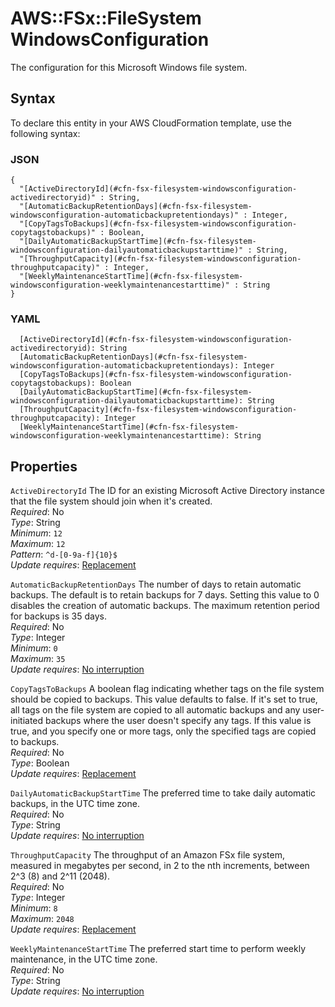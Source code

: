 # AWS::FSx::FileSystem WindowsConfiguration<a name="aws-properties-fsx-filesystem-windowsconfiguration"></a>

The configuration for this Microsoft Windows file system\.

## Syntax<a name="aws-properties-fsx-filesystem-windowsconfiguration-syntax"></a>

To declare this entity in your AWS CloudFormation template, use the following syntax:

### JSON<a name="aws-properties-fsx-filesystem-windowsconfiguration-syntax.json"></a>

```
{
  "[ActiveDirectoryId](#cfn-fsx-filesystem-windowsconfiguration-activedirectoryid)" : String,
  "[AutomaticBackupRetentionDays](#cfn-fsx-filesystem-windowsconfiguration-automaticbackupretentiondays)" : Integer,
  "[CopyTagsToBackups](#cfn-fsx-filesystem-windowsconfiguration-copytagstobackups)" : Boolean,
  "[DailyAutomaticBackupStartTime](#cfn-fsx-filesystem-windowsconfiguration-dailyautomaticbackupstarttime)" : String,
  "[ThroughputCapacity](#cfn-fsx-filesystem-windowsconfiguration-throughputcapacity)" : Integer,
  "[WeeklyMaintenanceStartTime](#cfn-fsx-filesystem-windowsconfiguration-weeklymaintenancestarttime)" : String
}
```

### YAML<a name="aws-properties-fsx-filesystem-windowsconfiguration-syntax.yaml"></a>

```
  [ActiveDirectoryId](#cfn-fsx-filesystem-windowsconfiguration-activedirectoryid): String
  [AutomaticBackupRetentionDays](#cfn-fsx-filesystem-windowsconfiguration-automaticbackupretentiondays): Integer
  [CopyTagsToBackups](#cfn-fsx-filesystem-windowsconfiguration-copytagstobackups): Boolean
  [DailyAutomaticBackupStartTime](#cfn-fsx-filesystem-windowsconfiguration-dailyautomaticbackupstarttime): String
  [ThroughputCapacity](#cfn-fsx-filesystem-windowsconfiguration-throughputcapacity): Integer
  [WeeklyMaintenanceStartTime](#cfn-fsx-filesystem-windowsconfiguration-weeklymaintenancestarttime): String
```

## Properties<a name="aws-properties-fsx-filesystem-windowsconfiguration-properties"></a>

`ActiveDirectoryId`  <a name="cfn-fsx-filesystem-windowsconfiguration-activedirectoryid"></a>
The ID for an existing Microsoft Active Directory instance that the file system should join when it's created\.  
*Required*: No  
*Type*: String  
*Minimum*: `12`  
*Maximum*: `12`  
*Pattern*: `^d-[0-9a-f]{10}$`  
*Update requires*: [Replacement](https://docs.aws.amazon.com/AWSCloudFormation/latest/UserGuide/using-cfn-updating-stacks-update-behaviors.html#update-replacement)

`AutomaticBackupRetentionDays`  <a name="cfn-fsx-filesystem-windowsconfiguration-automaticbackupretentiondays"></a>
The number of days to retain automatic backups\. The default is to retain backups for 7 days\. Setting this value to 0 disables the creation of automatic backups\. The maximum retention period for backups is 35 days\.  
*Required*: No  
*Type*: Integer  
*Minimum*: `0`  
*Maximum*: `35`  
*Update requires*: [No interruption](https://docs.aws.amazon.com/AWSCloudFormation/latest/UserGuide/using-cfn-updating-stacks-update-behaviors.html#update-no-interrupt)

`CopyTagsToBackups`  <a name="cfn-fsx-filesystem-windowsconfiguration-copytagstobackups"></a>
A boolean flag indicating whether tags on the file system should be copied to backups\. This value defaults to false\. If it's set to true, all tags on the file system are copied to all automatic backups and any user\-initiated backups where the user doesn't specify any tags\. If this value is true, and you specify one or more tags, only the specified tags are copied to backups\.  
*Required*: No  
*Type*: Boolean  
*Update requires*: [Replacement](https://docs.aws.amazon.com/AWSCloudFormation/latest/UserGuide/using-cfn-updating-stacks-update-behaviors.html#update-replacement)

`DailyAutomaticBackupStartTime`  <a name="cfn-fsx-filesystem-windowsconfiguration-dailyautomaticbackupstarttime"></a>
The preferred time to take daily automatic backups, in the UTC time zone\.  
*Required*: No  
*Type*: String  
*Update requires*: [No interruption](https://docs.aws.amazon.com/AWSCloudFormation/latest/UserGuide/using-cfn-updating-stacks-update-behaviors.html#update-no-interrupt)

`ThroughputCapacity`  <a name="cfn-fsx-filesystem-windowsconfiguration-throughputcapacity"></a>
The throughput of an Amazon FSx file system, measured in megabytes per second, in 2 to the nth increments, between 2^3 \(8\) and 2^11 \(2048\)\.  
*Required*: No  
*Type*: Integer  
*Minimum*: `8`  
*Maximum*: `2048`  
*Update requires*: [Replacement](https://docs.aws.amazon.com/AWSCloudFormation/latest/UserGuide/using-cfn-updating-stacks-update-behaviors.html#update-replacement)

`WeeklyMaintenanceStartTime`  <a name="cfn-fsx-filesystem-windowsconfiguration-weeklymaintenancestarttime"></a>
The preferred start time to perform weekly maintenance, in the UTC time zone\.  
*Required*: No  
*Type*: String  
*Update requires*: [No interruption](https://docs.aws.amazon.com/AWSCloudFormation/latest/UserGuide/using-cfn-updating-stacks-update-behaviors.html#update-no-interrupt)